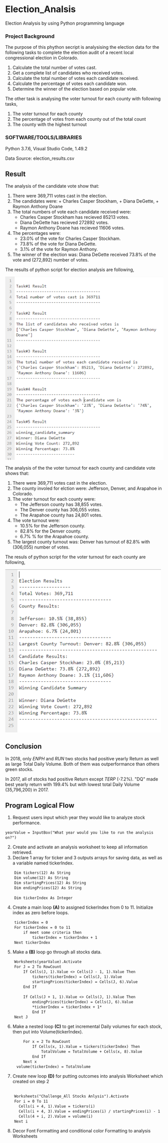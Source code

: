 # Election_Analsis #

Election Analysis by using Python programming language


### Project Background ###
The purpose of this phython secript is analysising the election data for the following tasks to complete the election audit of a recent local congressional election in Colorado.

1. Calculate the total number of votes cast.
2. Get a complete list of candidates who received votes.
3. Calculate the total number of votes each candidate received.
4. Calculate the percentage of votes each candidate won.
5. Determine the winner of the election based on popular vote.

The other task is analysing the voter turnout for each county with following tasks,
1. The voter turnout for each county
2. The percentage of votes from each county out of the total count
3. The county with the highest turnout

### SOFTWARE/TOOLS/LIBRARIES ###
Python 3.7.6, Visual Studio Code, 1.49.2

Data Source: election_results.csv

## Result ##

The analysis of the candidate vote show that:

1. There were 369,711 votes cast in the election.
2. The candidates were: + Charles Casper Stockham, + Diana DeGette, + Raymon Anthony Doane
3. The total numbers of vote each candidate received were:
   + Charles Casper Stockham has recieved 85213 votes. 
   + Diana DeGette has recieved 272892 votes. 
   + Raymon Anthony Doane has recieved 11606 votes.
4. The percentages were:
   + 23.0% of the vote for Charles Casper Stockham.
   + 73.8% of the vote for Diana DeGette.
   + 3.1% of the vote for Raymon Anthony.
5. The winner of the election was: Diana DeGette received 73.8% of the vote and (272,892) number of votes.

The results of python script for election analysis are following,
  
![](/Image_of_Candidate_analysis.PNG)


The analysis of the the voter turnout for each county and candidate vote shows that:

1. There were 369,711 votes cast in the election.
2. The county involed for elction were: Jefferson, Denver, and Arapahoe in Colorado.
3. The voter turnout for each county were:
   + The Jefferson county has 38,855 votes. 
   + The Denver county has 306,055 votes. 
   + The Arapahoe county has 24,801 votes.
4. The vote turnout were:
   + 10.5% for the Jefferson county.
   + 82.8% for the Denver county.
   + 6.7% % for the Arapahoe county.
5. The largest county turnout was: Denver has turnout of 82.8% with (306,055) number of votes.

The resuls of python script for the voter turnout for each county are following,

 ![](/Image_of_County_and_Candidate_Analysis.PNG)



## Conclusion

In 2018, only *ENPH* and *RUN* two stocks had positive yearly Return as well as large Total Daily Volume. Both of them was outperformance than others green stocks.

In 2017, all of stocks had positive Return except *TERP* (-7.2%). "DQ" made best yearly return with 199.4% but with lowest total Daily Volume (35,796,200) in 2017.


## Program Logical Flow

1. Request users input which year they would like to analyze stock performance.
```
yearValue = InputBox("What year would you like to run the analysis on?") 
```
    
2. Create and activate an analysis worksheet to keep all information retrieved.
3. Declare 1 array for ticker and 3 outputs arrays for saving data, as well as a variable named tickerIndex.
```
    Dim tickers(12) As String
    Dim volume(12) As String
    Dim startingPrices(12) As String
    Dim endingPrices(12) As String
    
    Dim tickerIndex As Integer
```

4. Create a main loop **(A)** to assigned tickerIndex from 0 to 11. Initialize index as zero before loops.
```
    tickerIndex = 0
    For tickerIndex = 0 to 11
        if meet some criteria then
            tickerIndex = tickerIndex + 1
    Next tickerIndex
```
5. Make a **(B)** loop go through all stocks data.
```
    Worksheets(yearValue).Activate
    For J = 2 To RowCount
        If Cells(J, 1).Value <> Cells(J - 1, 1).Value Then
            tickers(tickerIndex) = Cells(J, 1).Value
            startingPrices(tickerIndex) = Cells(J, 6).Value
        End If
        
        If Cells(J + 1, 1).Value <> Cells(J, 1).Value Then
            endingPrices(tickerIndex) = Cells(J, 6).Value
            *tickerIndex = tickerIndex + 1*
            End If
    Next J    
```
6. Make a nested loop **(C)** to get incremental Daily volumes for each stock, then put into Volume(tickerIndex).
```
        For x = 2 To RowCount
            If Cells(x, 1).Value = tickers(tickerIndex) Then
                TotalVolume = TotalVolume + Cells(x, 8).Value
            End If
        Next x
     volume(tickerIndex) = TotalVolume
```
7.  Create new loop **(D)** for putting outcomes into analysis Worksheet which created on step 2
```

    Worksheets("Challenge_All Stocks Anlysis").Activate
    For i = 0 To 11      
      Cells(i + 4, 1).Value = tickers(i)
      Cells(i + 4, 3).Value = endingPrices(i) / startingPrices(i) - 1
      Cells(4 + i, 2).Value = volume(i)
    Next i
```
8. Decor Font Formatting and conditional color Formatting to analysis Worksheets
